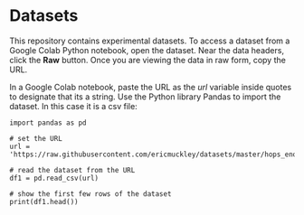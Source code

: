 # Datasets

This repository contains experimental datasets. To access a dataset from a Google Colab Python notebook, open the dataset. Near the data headers, click the **Raw** button. Once you are viewing the data in raw form, copy the URL.

In a Google Colab notebook, paste the URL as the *url* variable inside quotes to designate that its a string. Use the Python library Pandas to import the dataset. In this case it is a csv file:

```
import pandas as pd

# set the URL
url = 'https://raw.githubusercontent.com/ericmuckley/datasets/master/hops_enose_response.csv'

# read the dataset from the URL
df1 = pd.read_csv(url)

# show the first few rows of the dataset
print(df1.head())

```
